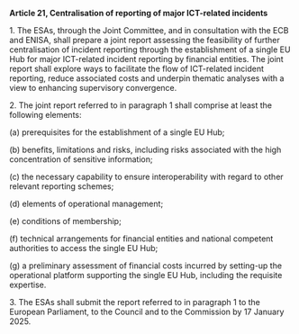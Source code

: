 **Article 21, Centralisation of reporting of major ICT-related incidents**

  


1\. The ESAs, through the Joint Committee, and in consultation with the ECB and ENISA, shall prepare a joint report assessing the feasibility of further centralisation of incident reporting through the establishment of a single EU Hub for major ICT-related incident reporting by financial entities. The joint report shall explore ways to facilitate the flow of ICT-related incident reporting, reduce associated costs and underpin thematic analyses with a view to enhancing supervisory convergence.

  


2\. The joint report referred to in paragraph 1 shall comprise at least the following elements:

(a) prerequisites for the establishment of a single EU Hub;

(b) benefits, limitations and risks, including risks associated with the high concentration of sensitive information;

(c) the necessary capability to ensure interoperability with regard to other relevant reporting schemes;

(d) elements of operational management;

(e) conditions of membership;

(f) technical arrangements for financial entities and national competent authorities to access the single EU Hub;

(g) a preliminary assessment of financial costs incurred by setting-up the operational platform supporting the single EU Hub, including the requisite expertise.

  


3\. The ESAs shall submit the report referred to in paragraph 1 to the European Parliament, to the Council and to the Commission by 17 January 2025.